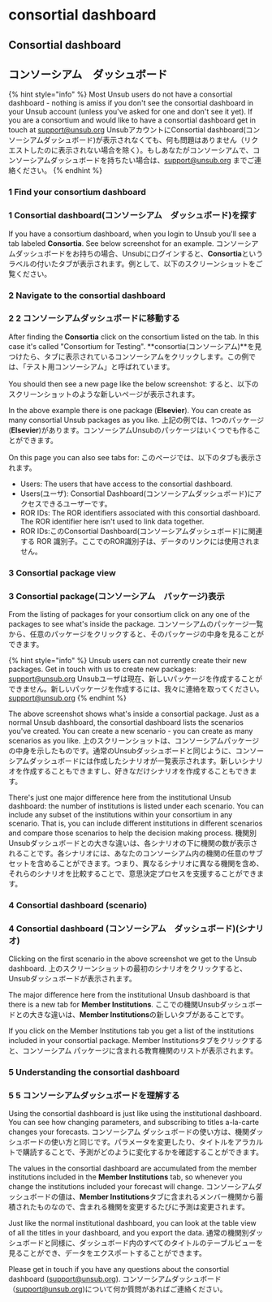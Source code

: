 # consortial dashboard

## Consortial dashboard

## コンソーシアム　ダッシュボード

{% hint style="info" %}
Most Unsub users do not have a consortial dashboard - nothing is amiss if you don't see the consortial dashboard in your Unsub account (unless you've asked for one and don't see it yet). If you are a consortium and would like to have a consortial dashboard get in touch at [support@unsub.org](mailto:support@unsub.org) UnsubアカウントにConsortial dashboard(コンソーシアムダッシュボード)が表示されなくても、何も問題はありません（リクエストしたのに表示されない場合を除く）。もしあなたがコンソーシアムで、コンソーシアムダッシュボードを持ちたい場合は、[support@unsub.org](mailto:support@unsub.org) までご連絡ください。
{% endhint %}

### 1 Find your consortium dashboard

### 1 Consortial dashboard(コンソーシアム　ダッシュボード)を探す

If you have a consortium dashboard, when you login to Unsub you'll see a tab labeled **Consortia**. See below screenshot for an example. コンソーシアムダッシュボードをお持ちの場合、Unsubにログインすると、**Consortia**というラベルの付いたタブが表示されます。例として、以下のスクリーンショットをご覧ください。

### 2 Navigate to the consortial dashboard

### 2 2 コンソーシアムダッシュボードに移動する

After finding the **Consortia** click on the consortium listed on the tab. In this case it's called "Consortium for Testing". \*\*consortia(コンソーシアム)\*\*を見つけたら、タブに表示されているコンソーシアムをクリックします。この例では、「テスト用コンソーシアム」と呼ばれています。

You should then see a new page like the below screenshot: すると、以下のスクリーンショットのような新しいページが表示されます。&#x20;

In the above example there is one package (**Elsevier**). You can create as many consortial Unsub packages as you like. 上記の例では、1つのパッケージ(**Elsevier**)があります。コンソーシアムUnsubのパッケージはいくつでも作ることができます。

On this page you can also see tabs for: このページでは、以下のタブも表示されます。

* Users: The users that have access to the consortial dashboard.
* Users(ユーザ): Consortial Dashboard(コンソーシアムダッシュボード)にアクセスできるユーザーです。
* ROR IDs: The ROR identifiers associated with this consortial dashboard. The ROR identifier here isn't used to link data together.
* ROR IDs:このConsortial Dashboard(コンソーシアムダッシュボード)に関連する ROR 識別子。ここでのROR識別子は、データのリンクには使用されません。

### 3 Consortial package view

### 3 Consortial package(コンソーシアム　パッケージ)表示

From the listing of packages for your consortium click on any one of the packages to see what's inside the package. コンソーシアムのパッケージ一覧から、任意のパッケージをクリックすると、そのパッケージの中身を見ることができます。

{% hint style="info" %}
Unsub users can not currently create their new packages. Get in touch with us to create new packages: [support@unsub.org](mailto:support@unsub.org) Unsubユーザは現在、新しいパッケージを作成することができません。新しいパッケージを作成するには、我々に連絡を取ってください。[support@unsub.org](mailto:support@unsub.org)
{% endhint %}

The above screenshot shows what's inside a consortial package. Just as a normal Unsub dashboard, the consortial dashboard lists the scenarios you've created. You can create a new scenario - you can create as many scenarios as you like. 上のスクリーンショットは、コンソーシアムパッケージの中身を示したものです。通常のUnsubダッシュボードと同じように、コンソーシアムダッシュボードには作成したシナリオが一覧表示されます。新しいシナリオを作成することもできますし、好きなだけシナリオを作成することもできます。

There's just one major difference here from the institutional Unsub dashboard: the number of institutions is listed under each scenario. You can include any subset of the institutions within your consortium in any scenario. That is, you can include different institutions in different scenarios and compare those scenarios to help the decision making process. 機関別Unsubダッシュボードとの大きな違いは、各シナリオの下に機関の数が表示されることです。各シナリオには、あなたのコンソーシアム内の機関の任意のサブセットを含めることができます。つまり、異なるシナリオに異なる機関を含め、それらのシナリオを比較することで、意思決定プロセスを支援することができます。

### 4 Consortial dashboard (scenario)

### 4 Consortial dashboard (コンソーシアム　ダッシュボード)(シナリオ)

Clicking on the first scenario in the above screenshot we get to the Unsub dashboard. 上のスクリーンショットの最初のシナリオをクリックすると、Unsubダッシュボードが表示されます。

The major difference here from the institutional Unsub dashboard is that there is a new tab for **Member Institutions**. ここでの機関Unsubダッシュボードとの大きな違いは、**Member Institutions**の新しいタブがあることです。

If you click on the Member Institutions tab you get a list of the institutions included in your consortial package. Member Institutionsタブをクリックすると、コンソーシアム パッケージに含まれる教育機関のリストが表示されます。

### 5 Understanding the consortial dashboard

### 5 5 コンソーシアムダッシュボードを理解する

Using the consortial dashboard is just like using the institutional dashboard. You can see how changing parameters, and subscribing to titles a-la-carte changes your forecasts. コンソーシアム ダッシュボードの使い方は、機関ダッシュボードの使い方と同じです。パラメータを変更したり、タイトルをアラカルトで購読することで、予測がどのように変化するかを確認することができます。

The values in the consortial dashboard are accumulated from the member institutions included in the **Member Institutions** tab, so whenever you change the institutions included your forecast will change. コンソーシアムダッシュボードの値は、**Member Institutions**タブに含まれるメンバー機関から蓄積されたものなので、含まれる機関を変更するたびに予測は変更されます。

Just like the normal institutional dashboard, you can look at the table view of all the titles in your dashboard, and you export the data. 通常の機関別ダッシュボードと同様に、ダッシュボード内のすべてのタイトルのテーブルビューを見ることができ、データをエクスポートすることができます。

Please get in touch if you have any questions about the consortial dashboard ([support@unsub.org](mailto:support@unsub.org)). コンソーシアムダッシュボード（[support@unsub.org](mailto:support@unsub.org))について何か質問があればご連絡ください。
